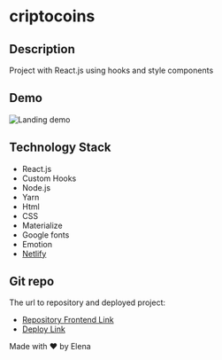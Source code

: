 # criptocoins


## Description
Project with React.js using hooks and style components


## Demo
![Landing demo](./src/demo.png)


## Technology Stack
- React.js
- Custom Hooks
- Node.js
- Yarn
- Html
- CSS
- Materialize
- Google fonts
- Emotion
- [Netlify](https://www.netlify.com/)


## Git repo
The url to repository and deployed project:

- [Repository Frontend Link](https://github.com/elenapiaggio/criptocoins)
- [Deploy Link](https://criptocoins.netlify.app/)


Made with :heart: by Elena
